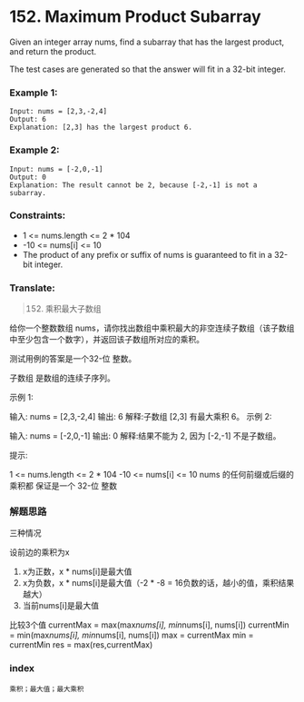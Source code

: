 # 152. Maximum Product Subarray

Given an integer array nums, find a subarray that has the largest product, and return the product.

The test cases are generated so that the answer will fit in a 32-bit integer.

### Example 1:

```
Input: nums = [2,3,-2,4]
Output: 6
Explanation: [2,3] has the largest product 6.
```

### Example 2:

```
Input: nums = [-2,0,-1]
Output: 0
Explanation: The result cannot be 2, because [-2,-1] is not a subarray.
```

### Constraints:

* 1 <= nums.length <= 2 * 104
* -10 <= nums[i] <= 10
* The product of any prefix or suffix of nums is guaranteed to fit in a 32-bit integer.

### Translate:

> 152. 乘积最大子数组

给你一个整数数组 nums，请你找出数组中乘积最大的非空连续子数组（该子数组中至少包含一个数字），并返回该子数组所对应的乘积。

测试用例的答案是一个32-位 整数。

子数组 是数组的连续子序列。


示例 1:

输入: nums = [2,3,-2,4]
输出: 6
解释:子数组 [2,3] 有最大乘积 6。
示例 2:

输入: nums = [-2,0,-1]
输出: 0
解释:结果不能为 2, 因为 [-2,-1] 不是子数组。


提示:

1 <= nums.length <= 2 * 104
-10 <= nums[i] <= 10
nums 的任何前缀或后缀的乘积都 保证是一个 32-位 整数


### 解题思路

三种情况

设前边的乘积为x

1. x为正数，x * nums[i]是最大值
2. x为负数，x * nums[i]是最大值（-2 * -8 = 16负数的话，越小的值，乘积结果越大）
3. 当前nums[i]是最大值

比较3个值
currentMax = max(max*nums[i], min*nums[i], nums[i])
currentMin = min(max*nums[i], min*nums[i], nums[i])
max = currentMax
min = currentMin
res = max(res,currentMax)

### index

```
乘积；最大值；最大乘积
```
